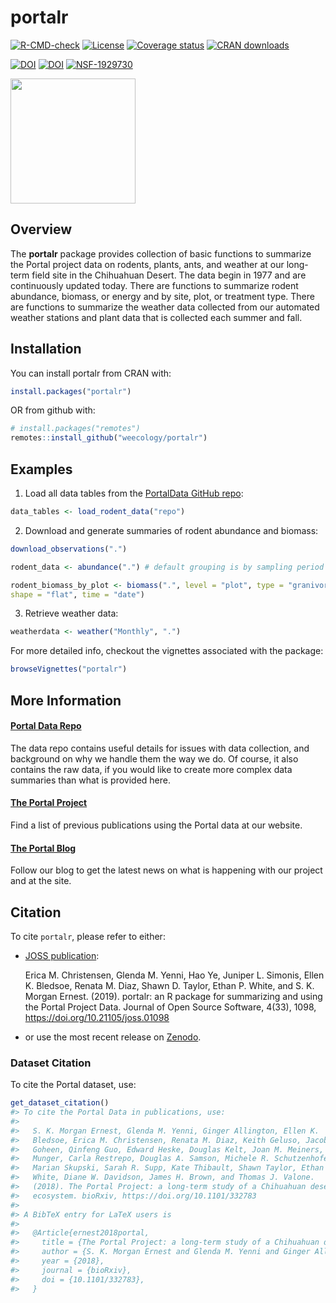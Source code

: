 
<!-- README.md is generated from README.Rmd. Please edit that file -->

# portalr

<!-- badges: start -->

[![R-CMD-check](https://github.com/weecology/portalr/workflows/R-CMD-check/badge.svg)](https://github.com/weecology/portalr/actions)
[![License](https://img.shields.io/badge/license-MIT-blue.svg)](https://raw.githubusercontent.com/weecology/portalr/main/LICENSE)
[![Coverage
status](https://codecov.io/gh/weecology/portalr/branch/main/graph/badge.svg)](https://app.codecov.io/github/weecology/portalr?branch=main)
[![CRAN
downloads](https://cranlogs.r-pkg.org/badges/grand-total/portalr)](https://CRAN.R-project.org/package=portalr)

[![DOI](https://zenodo.org/badge/DOI/10.5281/zenodo.1429290.svg)](https://doi.org/10.5281/zenodo.1429290)
[![DOI](http://joss.theoj.org/papers/10.21105/joss.01098/status.svg)](https://doi.org/10.21105/joss.01098)
[![NSF-1929730](https://img.shields.io/badge/NSF-1929730-blue.svg)](https://www.nsf.gov/awardsearch/showAward?AWD_ID=1929730)
<!-- badges: end -->

<img src="man/figures/portalr.png" width="200px">

## Overview

The **portalr** package provides collection of basic functions to
summarize the Portal project data on rodents, plants, ants, and weather
at our long-term field site in the Chihuahuan Desert. The data begin in
1977 and are continuously updated today. There are functions to
summarize rodent abundance, biomass, or energy and by site, plot, or
treatment type. There are functions to summarize the weather data
collected from our automated weather stations and plant data that is
collected each summer and fall.

## Installation

You can install portalr from CRAN with:

``` r
install.packages("portalr")
```

OR from github with:

``` r
# install.packages("remotes")
remotes::install_github("weecology/portalr")
```

## Examples

1.  Load all data tables from the [PortalData GitHub
    repo](https://github.com/weecology/portalData):

``` r
data_tables <- load_rodent_data("repo")
```

2.  Download and generate summaries of rodent abundance and biomass:

``` r
download_observations(".")

rodent_data <- abundance(".") # default grouping is by sampling period

rodent_biomass_by_plot <- biomass(".", level = "plot", type = "granivores", 
shape = "flat", time = "date")
```

3.  Retrieve weather data:

``` r
weatherdata <- weather("Monthly", ".")
```

For more detailed info, checkout the vignettes associated with the
package:

``` r
browseVignettes("portalr")
```

## More Information

#### [Portal Data Repo](https://github.com/weecology/PortalData)

The data repo contains useful details for issues with data collection,
and background on why we handle them the way we do. Of course, it also
contains the raw data, if you would like to create more complex data
summaries than what is provided here.

#### [The Portal Project](https://portal.weecology.org/)

Find a list of previous publications using the Portal data at our
website.

#### [The Portal Blog](https://portalproject.wordpress.com/)

Follow our blog to get the latest news on what is happening with our
project and at the site.

## Citation

To cite `portalr`, please refer to either:

- [JOSS publication](https://doi.org/10.21105/joss.01098):

  Erica M. Christensen, Glenda M. Yenni, Hao Ye, Juniper L. Simonis,
  Ellen K. Bledsoe, Renata M. Diaz, Shawn D. Taylor, Ethan P. White,
  and S. K. Morgan Ernest. (2019). portalr: an R package for summarizing
  and using the Portal Project Data. Journal of Open Source Software,
  4(33), 1098, <https://doi.org/10.21105/joss.01098>

- or use the most recent release on
  [Zenodo](https://doi.org/10.5281/zenodo.1429290).

### Dataset Citation

To cite the Portal dataset, use:

``` r
get_dataset_citation()
#> To cite the Portal Data in publications, use:
#> 
#>   S. K. Morgan Ernest, Glenda M. Yenni, Ginger Allington, Ellen K.
#>   Bledsoe, Erica M. Christensen, Renata M. Diaz, Keith Geluso, Jacob R.
#>   Goheen, Qinfeng Guo, Edward Heske, Douglas Kelt, Joan M. Meiners, Jim
#>   Munger, Carla Restrepo, Douglas A. Samson, Michele R. Schutzenhofer,
#>   Marian Skupski, Sarah R. Supp, Kate Thibault, Shawn Taylor, Ethan
#>   White, Diane W. Davidson, James H. Brown, and Thomas J. Valone.
#>   (2018). The Portal Project: a long-term study of a Chihuahuan desert
#>   ecosystem. bioRxiv, https://doi.org/10.1101/332783
#> 
#> A BibTeX entry for LaTeX users is
#> 
#>   @Article{ernest2018portal,
#>     title = {The Portal Project: a long-term study of a Chihuahuan desert ecosystem},
#>     author = {S. K. Morgan Ernest and Glenda M. Yenni and Ginger Allington and Ellen K. Bledsoe and Erica M. Christensen and Renata M. Diaz and Keith Geluso and Jacob R. Goheen and Qinfeng Guo and Edward Heske and Douglas Kelt and Joan M. Meiners and Jim Munger and Carla Restrepo and Douglas A. Samson and Michele R. Schutzenhofer and Marian Skupski and Sarah R. Supp and Kate Thibault and Shawn Taylor and Ethan White and Diane W. Davidson and James H. Brown and Thomas J. Valone},
#>     year = {2018},
#>     journal = {bioRxiv},
#>     doi = {10.1101/332783},
#>   }
```
